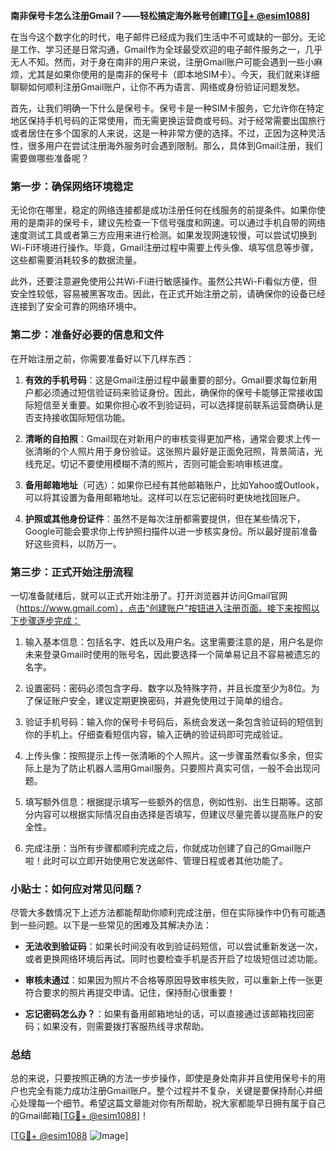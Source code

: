 **南非保号卡怎么注册Gmail？——轻松搞定海外账号创建[[TG💪+ @esim1088](https://t.me/s/esim1088)]**

在当今这个数字化的时代，电子邮件已经成为我们生活中不可或缺的一部分。无论是工作、学习还是日常沟通，Gmail作为全球最受欢迎的电子邮件服务之一，几乎无人不知。然而，对于身在南非的用户来说，注册Gmail账户可能会遇到一些小麻烦，尤其是如果你使用的是南非的保号卡（即本地SIM卡）。今天，我们就来详细聊聊如何顺利注册Gmail账户，让你不再为语言、网络或身份验证问题发愁。

首先，让我们明确一下什么是保号卡。保号卡是一种SIM卡服务，它允许你在特定地区保持手机号码的正常使用，而无需更换运营商或号码。对于经常需要出国旅行或者居住在多个国家的人来说，这是一种非常方便的选择。不过，正因为这种灵活性，很多用户在尝试注册海外服务时会遇到限制。那么，具体到Gmail注册，我们需要做哪些准备呢？

### 第一步：确保网络环境稳定

无论你在哪里，稳定的网络连接都是成功注册任何在线服务的前提条件。如果你使用的是南非的保号卡，建议先检查一下信号强度和网速。可以通过手机自带的网络速度测试工具或者第三方应用来进行检测。如果发现网速较慢，可以尝试切换到Wi-Fi环境进行操作。毕竟，Gmail注册过程中需要上传头像、填写信息等步骤，这些都需要消耗较多的数据流量。

此外，还要注意避免使用公共Wi-Fi进行敏感操作。虽然公共Wi-Fi看似方便，但安全性较低，容易被黑客攻击。因此，在正式开始注册之前，请确保你的设备已经连接到了安全可靠的网络环境中。

### 第二步：准备好必要的信息和文件

在开始注册之前，你需要准备好以下几样东西：

1. **有效的手机号码**：这是Gmail注册过程中最重要的部分。Gmail要求每位新用户都必须通过短信验证码来验证身份。因此，确保你的保号卡能够正常接收国际短信至关重要。如果你担心收不到验证码，可以选择提前联系运营商确认是否支持接收国际短信功能。

2. **清晰的自拍照**：Gmail现在对新用户的审核变得更加严格，通常会要求上传一张清晰的个人照片用于身份验证。这张照片最好是正面免冠照，背景简洁，光线充足。切记不要使用模糊不清的照片，否则可能会影响审核进度。

3. **备用邮箱地址**（可选）：如果你已经有其他邮箱账户，比如Yahoo或Outlook，可以将其设置为备用邮箱地址。这样可以在忘记密码时更快地找回账户。

4. **护照或其他身份证件**：虽然不是每次注册都需要提供，但在某些情况下，Google可能会要求你上传护照扫描件以进一步核实身份。所以最好提前准备好这些资料，以防万一。

### 第三步：正式开始注册流程

一切准备就绪后，就可以正式开始注册了。打开浏览器并访问Gmail官网（https://www.gmail.com），点击“创建账户”按钮进入注册页面。接下来按照以下步骤逐步完成：

1. 输入基本信息：包括名字、姓氏以及用户名。这里需要注意的是，用户名是你未来登录Gmail时使用的账号名，因此要选择一个简单易记且不容易被遗忘的名字。

2. 设置密码：密码必须包含字母、数字以及特殊字符，并且长度至少为8位。为了保证账户安全，建议定期更换密码，并避免使用过于简单的组合。

3. 验证手机号码：输入你的保号卡号码后，系统会发送一条包含验证码的短信到你的手机上。仔细查看短信内容，输入正确的验证码即可完成验证。

4. 上传头像：按照提示上传一张清晰的个人照片。这一步骤虽然看似多余，但实际上是为了防止机器人滥用Gmail服务。只要照片真实可信，一般不会出现问题。

5. 填写额外信息：根据提示填写一些额外的信息，例如性别、出生日期等。这部分内容可以根据实际情况自由选择是否填写，但建议尽量完善以提高账户的安全性。

6. 完成注册：当所有步骤都顺利完成之后，你就成功创建了自己的Gmail账户啦！此时可以立即开始使用它发送邮件、管理日程或者其他功能了。

### 小贴士：如何应对常见问题？

尽管大多数情况下上述方法都能帮助你顺利完成注册，但在实际操作中仍有可能遇到一些问题。以下是一些常见的困难及其解决办法：

- **无法收到验证码**：如果长时间没有收到验证码短信，可以尝试重新发送一次，或者更换网络环境后再试。同时也要检查手机是否开启了垃圾短信过滤功能。
  
- **审核未通过**：如果因为照片不合格等原因导致审核失败，可以重新上传一张更符合要求的照片再提交申请。记住，保持耐心很重要！

- **忘记密码怎么办？**：如果有备用邮箱地址的话，可以直接通过该邮箱找回密码；如果没有，则需要拨打客服热线寻求帮助。

### 总结

总的来说，只要按照正确的方法一步步操作，即使是身处南非并且使用保号卡的用户也完全有能力成功注册Gmail账户。整个过程并不复杂，关键是要保持耐心并细心处理每一个细节。希望这篇文章能对你有所帮助，祝大家都能早日拥有属于自己的Gmail邮箱[[TG💪+ @esim1088](https://t.me/s/esim1088)]！

[[TG💪+ @esim1088](https://t.me/s/esim1088) ![Image](https://i.postimg.cc/4NQfJmqS/Snipaste-2025-05-13-00-14-12.png)]